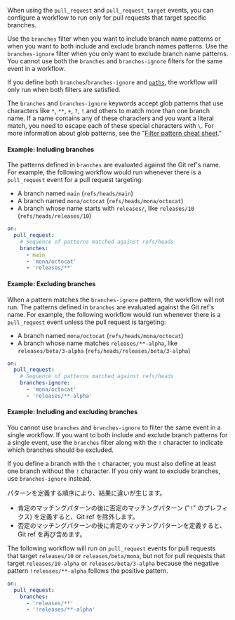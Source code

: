 When using the `pull_request` and `pull_request_target` events, you can configure a workflow to run only for pull requests that target specific branches.

Use the `branches` filter when you want to include branch name patterns or when you want to both include and exclude branch names patterns. Use the `branches-ignore` filter when you only want to exclude branch name patterns. You cannot use both the `branches` and `branches-ignore` filters for the same event in a workflow.

If you define both `branches`/`branches-ignore` and [`paths`](#onpushpull_requestpull_request_targetpathspaths-ignore), the workflow will only run when both filters are satisfied.

The `branches` and `branches-ignore` keywords accept glob patterns that use characters like `*`, `**`, `+`, `?`, `!` and others to match more than one branch name. If a name contains any of these characters and you want a literal match, you need to escape each of these special characters with `\`. For more information about glob patterns, see the "[Filter pattern cheat sheet](/actions/using-workflows/workflow-syntax-for-github-actions#filter-pattern-cheat-sheet)."

#### Example: Including branches

The patterns defined in `branches` are evaluated against the Git ref's name. For example, the following workflow would run whenever there is a `pull_request` event for a pull request targeting:

- A branch named `main` (`refs/heads/main`)
- A branch named `mona/octocat` (`refs/heads/mona/octocat`)
- A branch whose name starts with `releases/`, like `releases/10` (`refs/heads/releases/10`)

```yaml
on:
  pull_request:
    # Sequence of patterns matched against refs/heads
    branches:    
      - main
      - 'mona/octocat'
      - 'releases/**'
```

#### Example: Excluding branches

When a pattern matches the `branches-ignore` pattern, the workflow will not run. The patterns defined in `branches` are evaluated against the Git ref's name. For example, the following workflow would run whenever there is a `pull_request` event unless the pull request is targeting:

- A branch named `mona/octocat` (`refs/heads/mona/octocat`)
- A branch whose name matches `releases/**-alpha`, like `releases/beta/3-alpha` (`refs/heads/releases/beta/3-alpha`)

```yaml
on:
  pull_request:
    # Sequence of patterns matched against refs/heads
    branches-ignore:    
      - 'mona/octocat'
      - 'releases/**-alpha'
```

#### Example: Including and excluding branches

You cannot use `branches` and `branches-ignore` to filter the same event in a single workflow. If you want to both include and exclude branch patterns for a single event, use the `branches` filter along with the `!` character to indicate which branches should be excluded.

If you define a branch with the `!` character, you must also define at least one branch without the `!` character. If you only want to exclude branches, use `branches-ignore` instead.

パターンを定義する順序により、結果に違いが生じます。

- 肯定のマッチングパターンの後に否定のマッチングパターン ("`!`" のプレフィクス) を定義すると、Git ref を除外します。
- 否定のマッチングパターンの後に肯定のマッチングパターンを定義すると、Git ref を再び含めます。

The following workflow will run on `pull_request` events for pull requests that target `releases/10` or `releases/beta/mona`, but not for pull requests that target `releases/10-alpha` or `releases/beta/3-alpha` because the negative pattern `!releases/**-alpha` follows the positive pattern.

```yaml
on:
  pull_request:
    branches:    
      - 'releases/**'
      - '!releases/**-alpha'
```
